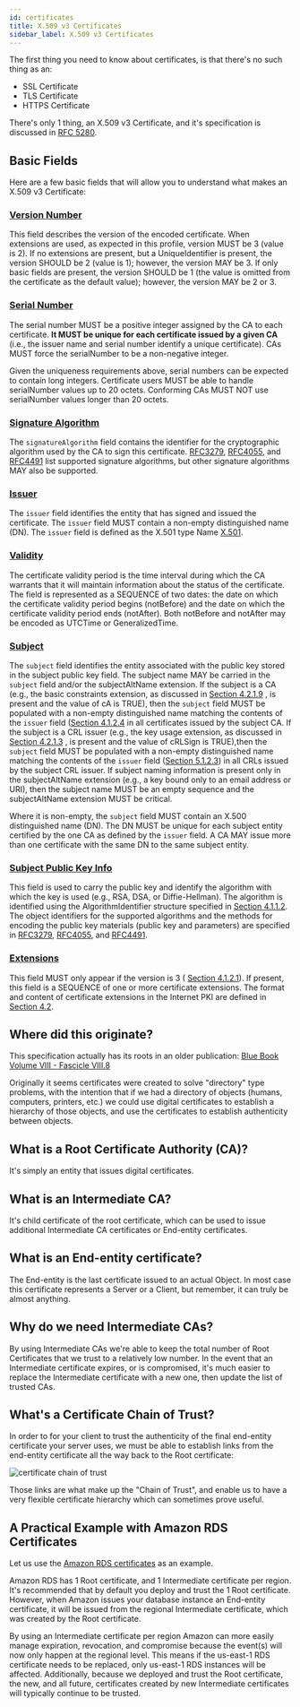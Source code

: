 ```yaml
---
id: certificates
title: X.509 v3 Certificates
sidebar_label: X.509 v3 Certificates
---
```


The first thing you need to know about certificates, is that there's no such thing as an:

- SSL Certificate
- TLS Certificate
- HTTPS Certificate

There's only 1 thing, an X.509 v3 Certificate, and it's specification is discussed in
[RFC 5280](https://tools.ietf.org/html/rfc5280).

## Basic Fields

Here are a few basic fields that will allow you to understand what makes an X.509 v3 Certificate:

### [Version Number](https://tools.ietf.org/html/rfc5280#section-4.1.2.1)

This field describes the version of the encoded certificate.  When
extensions are used, as expected in this profile, version MUST be 3
(value is 2).  If no extensions are present, but a UniqueIdentifier
is present, the version SHOULD be 2 (value is 1); however, the
version MAY be 3.  If only basic fields are present, the version
SHOULD be 1 (the value is omitted from the certificate as the default
value); however, the version MAY be 2 or 3.

### [Serial Number](https://tools.ietf.org/html/rfc5280#section-4.1.2.2)

The serial number MUST be a positive integer assigned by the CA to
each certificate. 
__It MUST be unique for each certificate issued by a given CA__ 
(i.e., the issuer name and serial number identify a unique certificate).
CAs MUST force the serialNumber to be a non-negative integer.

Given the uniqueness requirements above, serial numbers can be
expected to contain long integers.  Certificate users MUST be able to
handle serialNumber values up to 20 octets.  Conforming CAs MUST NOT
use serialNumber values longer than 20 octets.

### [Signature Algorithm](https://tools.ietf.org/html/rfc5280#section-4.1.1.2)

The `signatureAlgorithm` field contains the identifier for the
cryptographic algorithm used by the CA to sign this certificate.
[RFC3279](https://tools.ietf.org/html/rfc3279),
[RFC4055](https://tools.ietf.org/html/rfc4055), and
[RFC4491](https://tools.ietf.org/html/rfc4491) list supported signature
algorithms, but other signature algorithms MAY also be supported.

### [Issuer](https://tools.ietf.org/html/rfc5280#section-4.1.2.4)

The `issuer` field identifies the entity that has signed and issued the
certificate.  The `issuer` field MUST contain a non-empty distinguished
name (DN).  The `issuer` field is defined as the X.501 type Name
[X.501](https://tools.ietf.org/html/rfc5280#ref-X.501).

### [Validity](https://tools.ietf.org/html/rfc5280#section-4.1.2.5)

The certificate validity period is the time interval during which the
CA warrants that it will maintain information about the status of the
certificate.  The field is represented as a SEQUENCE of two dates:
the date on which the certificate validity period begins (notBefore)
and the date on which the certificate validity period ends
(notAfter).  Both notBefore and notAfter may be encoded as UTCTime or
GeneralizedTime.

### [Subject](https://tools.ietf.org/html/rfc5280#section-4.1.2.6)

The `subject` field identifies the entity associated with the public
key stored in the subject public key field.  The subject name MAY be
carried in the `subject` field and/or the subjectAltName extension.  If
the subject is a CA (e.g., the basic constraints extension, as
discussed in
[Section 4.2.1.9](https://tools.ietf.org/html/rfc5280#section-4.2.1.9)
, is present and the value of cA is
TRUE), then the `subject` field MUST be populated with a non-empty
distinguished name matching the contents of the `issuer` field ([Section
4.1.2.4](https://tools.ietf.org/html/rfc5280#section-4.1.2.4)
in all certificates issued by the subject CA.  If the
subject is a CRL issuer (e.g., the key usage extension, as discussed
in [Section 4.2.1.3](https://tools.ietf.org/html/rfc5280#section-4.2.1.3)
, is present and the value of cRLSign is TRUE),then the `subject` field 
MUST be populated with a non-empty distinguished name matching the contents
of the `issuer` field ([Section 5.1.2.3](https://tools.ietf.org/html/rfc5280#section-5.1.2.3))
in all CRLs issued by the subject CRL issuer.  If subject
naming information is present only in the subjectAltName extension
(e.g., a key bound only to an email address or URI), then the subject
name MUST be an empty sequence and the subjectAltName extension MUST
be critical.

Where it is non-empty, the `subject` field MUST contain an X.500
distinguished name (DN).  The DN MUST be unique for each subject
entity certified by the one CA as defined by the `issuer` field.  A CA
MAY issue more than one certificate with the same DN to the same
subject entity.

### [Subject Public Key Info](https://tools.ietf.org/html/rfc5280#section-4.1.2.7)

This field is used to carry the public key and identify the algorithm
with which the key is used (e.g., RSA, DSA, or Diffie-Hellman).  The
algorithm is identified using the AlgorithmIdentifier structure
specified in [Section 4.1.1.2](https://tools.ietf.org/html/rfc5280#section-4.1.1.2).  The object identifiers for the
supported algorithms and the methods for encoding the public key
materials (public key and parameters) are specified in [RFC3279](https://tools.ietf.org/html/rfc3279),
[RFC4055](https://tools.ietf.org/html/rfc4055), and [RFC4491](https://tools.ietf.org/html/rfc4491).

### [Extensions](https://tools.ietf.org/html/rfc5280#section-4.1.2.9)

This field MUST only appear if the version is 3 (
[Section 4.1.2.1](https://tools.ietf.org/html/rfc5280#section-4.1.2.1)).
If present, this field is a SEQUENCE of one or more certificate
extensions.  The format and content of certificate extensions in the
Internet PKI are defined in
[Section 4.2](https://tools.ietf.org/html/rfc5280#section-4.2).

## Where did this originate?

This specification actually has its roots in an older publication: [Blue Book Volume VIII - Fascicle VIII.8](http://search.itu.int/history/HistoryDigitalCollectionDocLibrary/4.260.43.en.1056.pdf)

Originally it seems certificates were created to solve "directory" type problems, with the intention that if we had
a directory of objects (humans, computers, printers, etc.) we could use digital certificates to establish a hierarchy of
those objects, and use the certificates to establish authenticity between objects.

## What is a Root Certificate Authority (CA)?

It's simply an entity that issues digital certificates.

## What is an Intermediate CA?

It's child certificate of the root certificate, which can be used to issue additional Intermediate CA certificates or
End-entity certificates.

## What is an End-entity certificate?

The End-entity is the last certificate issued to an actual Object. In most case this certificate represents a Server or
a Client, but remember, it can truly be almost anything.

## Why do we need Intermediate CAs?

By using Intermediate CAs we're able to keep the total number of Root Certificates that we trust to a relatively low
number. In the event that an Intermediate certificate expires, or is compromised, it's much easier to replace the
Intermediate certificate with a new one, then update the list of trusted CAs.

## What's a Certificate Chain of Trust?

In order to for your client to trust the authenticity of the final end-entity certificate your server uses, we must be able
to establish links from the end-entity certificate all the way back to the Root certificate:

![certificate chain of trust](/img/1920px-Chain_of_trust.svg.png)

Those links are what make up the "Chain of Trust", and enable us to have a very flexible certificate hierarchy which can
sometimes prove useful.

## A Practical Example with Amazon RDS Certificates

Let us use the [Amazon RDS certificates](https://docs.aws.amazon.com/AmazonRDS/latest/UserGuide/UsingWithRDS.SSL.html) as an example.

Amazon RDS has 1 Root certificate, and 1 Intermediate certificate per region. It's recommended that by default you deploy
and trust the 1 Root certificate. However, when Amazon issues your database instance an End-entity certificate, it will be
issued from the regional Intermediate certificate, which was created by the Root certificate.

By using an Intermediate certificate per region Amazon can more easily manage expiration, revocation, and compromise
because the event(s) will now only happen at the regional level. This means if the us-east-1 RDS certificate needs to be
replaced, only us-east-1 RDS instances will be affected. Additionally, because we deployed and trust the Root certificate,
the new, and all future, certificates created by new Intermediate certificates will typically continue to be trusted.
 